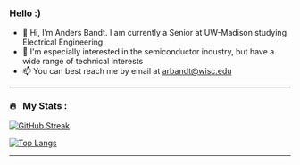 ### Hello :)

- 👋 Hi, I’m Anders Bandt. I am currently a Senior at UW-Madison studying Electrical Engineering.
- 👀 I'm especially interested in the semiconductor industry, but have a wide range of technical interests
- 📫 You can best reach me by email at arbandt@wisc.edu



---

### 🔥 &nbsp; My Stats :
[![GitHub Streak](http://github-readme-streak-stats.herokuapp.com?user=andersbandt&theme=dark&background=000000)](https://git.io/streak-stats)

[![Top Langs](https://github-readme-stats.vercel.app/api/top-langs/?username=andersbandt&layout=compact&theme=vision-friendly-dark)](https://github.com/anuraghazra/github-readme-stats)

---
